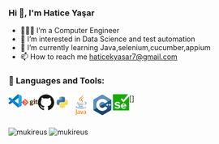 ### Hi 👋, I'm Hatice Yaşar
- 👩🏻‍🎓 I’m a Computer Engineer
- 👀 I’m interested in Data Science and  test automation
- 🌱 I’m currently learning Java,selenium,cucumber,appium
- 📫 How to reach me haticekyasar7@gmail.com




### 🔧 Languages and Tools:

[<img align="left" alt="Visual Studio Code" width="26px" src="https://raw.githubusercontent.com/github/explore/80688e429a7d4ef2fca1e82350fe8e3517d3494d/topics/visual-studio-code/visual-studio-code.png" />][vsCode]
[<img align="left" alt="Git" width="32px" src="https://raw.githubusercontent.com/github/explore/80688e429a7d4ef2fca1e82350fe8e3517d3494d/topics/git/git.png" />][git]
[<img align="left" alt="GitHub" width="32px" src="https://raw.githubusercontent.com/github/explore/78df643247d429f6cc873026c0622819ad797942/topics/github/github.png" />][github]
[<img align="left" alt="Python" width="32px" src="https://raw.githubusercontent.com/github/explore/cebd63002168a05a6a642f309227eefeccd92950/topics/python/python.png" />][python]
[<img align="left" alt="Java" width="42px" src="https://raw.githubusercontent.com/github/explore/cebd63002168a05a6a642f309227eefeccd92950/topics/java/java.png" />][java]
[<img align="left" alt="Cpp" width="42px" src="https://raw.githubusercontent.com/github/explore/cebd63002168a05a6a642f309227eefeccd92950/topics/cpp/cpp.png" />]
[<img align="left" alt="Selenium" width="32px" src="https://raw.githubusercontent.com/github/explore/cebd63002168a05a6a642f309227eefeccd92950/topics/selenium/selenium.png" />][selenium]



<br />


[vsCode]: https://code.visualstudio.com/
[git]: https://git-scm.com/
[github]: https://github.com/haticeyasar
[python]: https://www.python.org/
[java]: https://www.java.com/tr/
[selenium]: https://www.selenium.dev/


<br />

<img height="180em" align="center" src="https://github-readme-stats.vercel.app/api?username=haticeyasar&show_icons=true&locale=en&theme=aura&include_all_commits=true&count_private=true" alt="mukireus"/>


<img height="180em" align="center" src="https://github-readme-stats.vercel.app/api/top-langs?username=haticeyasar&show_icons=true&locale=en&layout=compact&langs_count=8&theme=aura" alt="mukireus"/>


